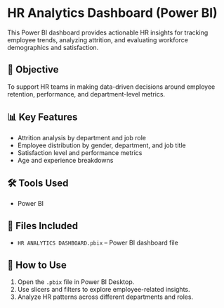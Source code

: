 # HR Analytics Dashboard (Power BI)

This Power BI dashboard provides actionable HR insights for tracking employee trends, analyzing attrition, and evaluating workforce demographics and satisfaction.

## 📌 Objective
To support HR teams in making data-driven decisions around employee retention, performance, and department-level metrics.

## 📊 Key Features
- Attrition analysis by department and job role
- Employee distribution by gender, department, and job title
- Satisfaction level and performance metrics
- Age and experience breakdowns

## 🛠 Tools Used
- Power BI

## 📁 Files Included
- `HR ANALYTICS DASHBOARD.pbix` – Power BI dashboard file

## 🚀 How to Use
1. Open the `.pbix` file in Power BI Desktop.
2. Use slicers and filters to explore employee-related insights.
3. Analyze HR patterns across different departments and roles.
